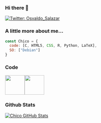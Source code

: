 ### Hi there 👋

[![Twitter: Osvaldo_Salazar](https://img.shields.io/twitter/follow/osvaldo_salazar?style=social)](https://twitter.com/osvaldo_salazar)

### A little more about me...  

```javascript
const Chico = {
  code: [C, HTML5, CSS, R, Python, LaTeX],
  SO: ["Debian"]
}
```
### Code

<img height="64px" src="https://cdn.svgporn.com/logos/c.svg"><img height="64px" src="https://cdn.svgporn.com/logos/python.svg">
 

### Github Stats

[![Chico GitHub Stats](https://github-readme-stats.vercel.app/api?username=ChicoXXX&show_icons=true&count_private=true)](https://github.com/ChicoXXX)

<!--
**ChicoXXX/ChicoXXX** is a ✨ _special_ ✨ repository because its `README.md` (this file) appears on your GitHub profile.

Here are some ideas to get you started:

- 🔭 I’m currently working on ...
- 🌱 I’m currently learning ...
- 👯 I’m looking to collaborate on ...
- 🤔 I’m looking for help with ...
- 💬 Ask me about ...
- 📫 How to reach me: ...
- 😄 Pronouns: ...
- ⚡ Fun fact: ...
-->
